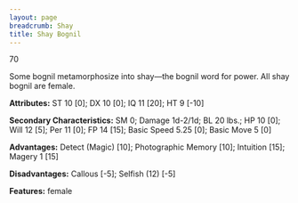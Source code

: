 ```yaml
---
layout: page
breadcrumb: Shay
title: Shay Bognil
---
```


<points>70</points>

Some bognil metamorphosize into shay—the bognil word for power.  All shay bognil are female.

**Attributes:**  ST 10 [0]; DX 10 [0]; IQ 11 [20]; HT 9 [-10]

**Secondary Characteristics:**  SM 0; Damage 1d-2/1d; BL 20 lbs.; HP 10 [0]; Will 12 [5]; Per 11 [0]; FP 14 [15]; Basic Speed 5.25 [0]; Basic Move 5 [0]

**Advantages:**  Detect (Magic) [10]; Photographic Memory [10]; Intuition [15]; Magery 1 [15]

**Disadvantages:**  Callous [-5]; Selfish (12) [-5]

**Features:**  female
